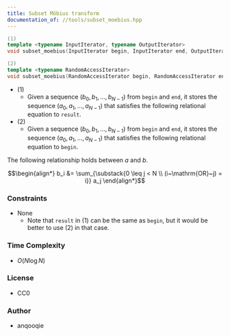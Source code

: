 ```yaml
---
title: Subset Möbius transform
documentation_of: //tools/subset_moebius.hpp
---
```


```cpp
(1)
template <typename InputIterator, typename OutputIterator>
void subset_moebius(InputIterator begin, InputIterator end, OutputIterator result);

(2)
template <typename RandomAccessIterator>
void subset_moebius(RandomAccessIterator begin, RandomAccessIterator end);
```

- (1)
    - Given a sequence $(b_0, b_1, \ldots, b_{N - 1})$ from `begin` and `end`, it stores the sequence $(a_0, a_1, \ldots, a_{N - 1})$ that satisfies the following relational equation to `result`.
- (2)
    - Given a sequence $(b_0, b_1, \ldots, b_{N - 1})$ from `begin` and `end`, it stores the sequence $(a_0, a_1, \ldots, a_{N - 1})$ that satisfies the following relational equation to `begin`.

The following relationship holds between $a$ and $b$.

$$\begin{align*}
b_i &= \sum_{\substack{0 \leq j < N \\ (i~\mathrm{OR}~j) = i}} a_j
\end{align*}$$

### Constraints
- None
    - Note that `result` in (1) can be the same as `begin`, but it would be better to use (2) in that case.

### Time Complexity
- $O(N \log N)$

### License
- CC0

### Author
- anqooqie

